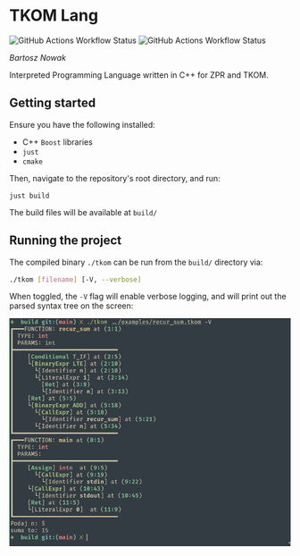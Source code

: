 # TKOM Lang

![GitHub Actions Workflow Status](https://img.shields.io/github/actions/workflow/status/doaads/tkom-lang/cmake-multi-platform.yml)
![GitHub Actions Workflow Status](https://img.shields.io/github/actions/workflow/status/doaads/tkom-lang/docs.yml?label=docs)

*Bartosz Nowak*

Interpreted Programming Language written in C++ for ZPR and TKOM.

## Getting started

Ensure you have the following installed:
* C++ `Boost` libraries
* `just`
* `cmake`

Then, navigate to the repository's root directory, and run: 

```
just build
```

The build files will be available at `build/`

## Running the project

The compiled binary `./tkom` can be run from the `build/` directory via:

```sh
./tkom [filename] [-V, --verbose]
```

When toggled, the `-V` flag will enable verbose logging, and will print out the parsed syntax tree on the screen:

![](img/2025-06-03-12-42-08.png)
